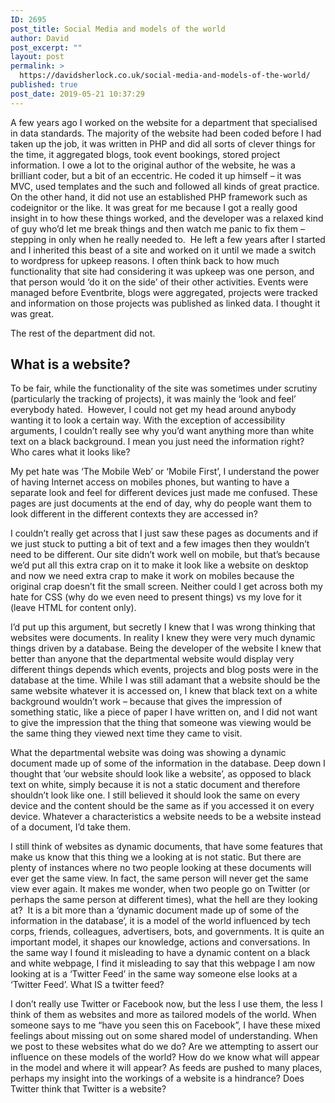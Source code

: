 ```yaml
---
ID: 2695
post_title: Social Media and models of the world
author: David
post_excerpt: ""
layout: post
permalink: >
  https://davidsherlock.co.uk/social-media-and-models-of-the-world/
published: true
post_date: 2019-05-21 10:37:29
---
```

<!-- wp:paragraph -->
<p>A few years ago I worked on the
website for a department that specialised in data standards. The majority of
the website had been coded before I had taken up the job, it was written in PHP
and did all sorts of clever things for the time, it aggregated blogs, took
event bookings, stored project information. I owe a lot to the original author
of the website, he was a brilliant coder, but a bit of an eccentric. He coded
it up himself – it was MVC, used templates and the such and followed all kinds
of great practice. On the other hand, it did not use an established PHP
framework such as codeignitor or the like. It was great for me because I got a
really good insight in to how these things worked, and the developer was a
relaxed kind of guy who’d let me break things and then watch me panic to fix
them – stepping in only when he really needed to.&nbsp; He left a few years after I started and I
inherited this beast of a site and worked on it until we made a switch to
wordpress for upkeep reasons. I often think back to how much functionality that
site had considering it was upkeep was one person, and that person would ‘do it
on the side’ of their other activities. Events were managed before Eventbrite,
blogs were aggregated, projects were tracked and information on those projects
was published as linked data. I thought it was great. </p>
<!-- /wp:paragraph -->

<!-- wp:paragraph -->
<p>The rest of the department did not.</p>
<!-- /wp:paragraph -->

<!-- wp:html -->
<h2>What is a website?</h2>
<!-- /wp:html -->

<!-- wp:paragraph -->
<p>To be fair, while the functionality
of the site was sometimes under scrutiny (particularly the tracking of
projects), it was mainly the ‘look and feel’ everybody hated. &nbsp;However, I could not get my head around
anybody wanting it to look a certain way. With the exception of accessibility arguments,
I couldn’t really see why you’d want anything more than white text on a black background.
I mean you just need the information right? Who cares what it looks like?</p>
<!-- /wp:paragraph -->

<!-- wp:paragraph -->
<p>My pet hate was ‘The Mobile Web’
or ‘Mobile First’, I understand the power of having Internet access on mobiles
phones, but wanting to have a separate look and feel for different devices just
made me confused. These pages are just documents at the end of day, why do
people want them to look different in the different contexts they are accessed
in? </p>
<!-- /wp:paragraph -->

<!-- wp:paragraph -->
<p>I couldn’t really get across that I just saw these pages as
documents and if we just stuck to putting a bit of text and a few images then they
wouldn’t need to be different. Our site didn’t work well on mobile, but that’s because
we’d put all this extra crap on it to make it look like a website on desktop
and now we need extra crap to make it work on mobiles because the original crap
doesn’t fit the small screen. Neither could I get across both my hate for CSS
(why do we even need to present things) vs my love for it (leave HTML for content
only). </p>
<!-- /wp:paragraph -->

<!-- wp:paragraph -->
<p>I’d put up this argument, but secretly I knew that I was
wrong thinking that websites were documents. In reality I knew they were very
much dynamic things driven by a database. Being the developer of the website I
knew that better than anyone that the departmental website would display very
different things depends which events, projects and blog posts were in the
database at the time. While I was still adamant that a website should be the
same website whatever it is accessed on, I knew that black text on a white
background wouldn’t work – because that gives the impression of something
static, like a piece of paper I have written on, and I did not want to give the
impression that the thing that someone was viewing would be the same thing they
viewed next time they came to visit.</p>
<!-- /wp:paragraph -->

<!-- wp:paragraph -->
<p>What the departmental website was doing was showing a
dynamic document made up of some of the information in the database. Deep down
I thought that ’our website should look like a website’, as opposed to black
text on white, simply because it is not a static document and therefore shouldn’t
look like one. I still believed it should look the same on every device and the
content should be the same as if you accessed it on every device. Whatever a characteristics
a website needs to be a website instead of a document, I’d take them.</p>
<!-- /wp:paragraph -->

<!-- wp:paragraph -->
<p>I still think of websites as dynamic documents, that have some
features that make us know that this thing we a looking at is not static. But
there are plenty of instances where no two people looking at these documents will
ever get the same view. In fact, the same person will never get the same view ever
again. It makes me wonder, when two people go on Twitter (or perhaps the same
person at different times), what the hell are they looking at? &nbsp;It is a bit more than a ‘dynamic document made
up of some of the information in the database’, it is a model of the world influenced
by tech corps, friends, colleagues, advertisers, bots, and governments. It is
quite an important model, it shapes our knowledge, actions and conversations.
In the same way I found it misleading to have a dynamic content on a black and
white webpage, I find it misleading to say that this webpage I am now looking
at is a ‘Twitter Feed’ in the same way someone else looks at a ‘Twitter Feed’.
What IS a twitter feed?</p>
<!-- /wp:paragraph -->

<!-- wp:paragraph -->
<p>I don’t really use Twitter or Facebook now, but the less I use them, the less I think of them as websites and more as tailored models of the world. When someone says to me “have you seen this on Facebook”, I have these mixed feelings about missing out on some shared model of understanding. When we post to these websites what do we do? Are we attempting to assert our influence on these models of the world? How do we know what will appear in the model and where it will appear? As feeds are pushed to many places, perhaps my insight into the workings of a website is a hindrance? Does Twitter think that Twitter is a website?</p>
<!-- /wp:paragraph -->